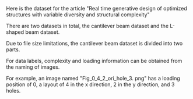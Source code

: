 Here is the dataset for the article "Real time generative design of optimized structures with variable diversity and structural complexity"

There are two datasets in total, the cantilever beam dataset and the L-shaped beam dataset.

Due to file size limitations, the cantilever beam dataset is divided into two parts.

For data labels, complexity and loading information can be obtained from the naming of images.

For example, an image named "Fig_0_4_2_ori_hole_3. png" has a loading position of 0, a layout of 4 in the x direction, 2 in the y direction, and 3 holes.
